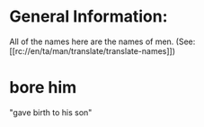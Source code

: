 # General Information:

All of the names here are the names of men. (See: [[rc://en/ta/man/translate/translate-names]])

# bore him

"gave birth to his son"